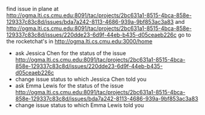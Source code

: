 find issue in plane at http://ogma.lti.cs.cmu.edu:8091/tac/projects/2bc631a1-8515-4bca-858e-129337c83c8d/issues/bda7a242-8113-4686-939a-9bf853ac3a83 and http://ogma.lti.cs.cmu.edu:8091/tac/projects/2bc631a1-8515-4bca-858e-129337c83c8d/issues/220dde23-6d9f-44eb-b435-d05ceaeb226c
go to the rocketchat's in http://ogma.lti.cs.cmu.edu:3000/home


* ask Jessica Chen for the status of the issue http://ogma.lti.cs.cmu.edu:8091/tac/projects/2bc631a1-8515-4bca-858e-129337c83c8d/issues/220dde23-6d9f-44eb-b435-d05ceaeb226c
* change issue status to which Jessica Chen told you
* ask Emma Lewis for the status of the issue http://ogma.lti.cs.cmu.edu:8091/tac/projects/2bc631a1-8515-4bca-858e-129337c83c8d/issues/bda7a242-8113-4686-939a-9bf853ac3a83
* change issue status to which Emma Lewis told you
